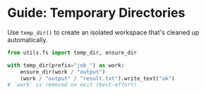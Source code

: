 # Guide: Temporary Directories

Use `temp_dir()` to create an isolated workspace that's cleaned up automatically.

```python
from utils.fs import temp_dir, ensure_dir

with temp_dir(prefix="job_") as work:
    ensure_dir(work / "output")
    (work / "output" / "result.txt").write_text("ok")
# `work` is removed on exit (best-effort)
```
